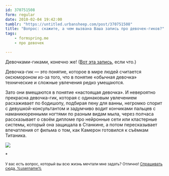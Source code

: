 ```yaml
---
id: 370751508
form: regular
date: 2010-02-04 19:42:00
tumblr: "https://untitled.urbansheep.com/post/370751508"
title: "Вопрос: скажите, а чем вызвана Ваша запись про девочек-гиков?"
tags:
    - formspring.me
    - про девочек

---
```


<p>Девочками-гиками, конечно же! (<a href="http://twitter.com/urbansheep/status/8609604822">Вот эта запись</a>, если что.)</p>

<p>Девочка-гик — это понятие, которое в мире людей считается оксюмороном из-за того, что в понятие «обычная девочка» технические и сложные увлечения редко умещаются.</p>

<p>Зато они вмещаются в понятие «настоящая девочка». И невероятно прекрасна девочка-гик, которая с одинаковым увлечением расхаживает по бодишопу, подбирая пену для ванны, негромко спорит с девушкой-консультантом и задумчиво водит кончиками пальцев с наманикюренными ногтями по разным видам мыла, через полчаса рассказывает о своём дипломе про нейронные сети или кластерные системы, который она защищала в Станкине, а потом пересказывает впечатления от фильма о том, как Камерон готовился к съёмкам Титаника.</p>

<img src="http://img.ffffound.com/static-data/assets/6/ef5ab7cadc63d037a31ef85f8a1139a8283352ad_m.jpg"/><p>*</p>

<p><small>У вас есть вопрос, который вы всю жизнь мечтали мне задать? Отлично! <a href="http://formspring.me/urbansheep">Спрашивать сюда, %username%</a></small></p>


